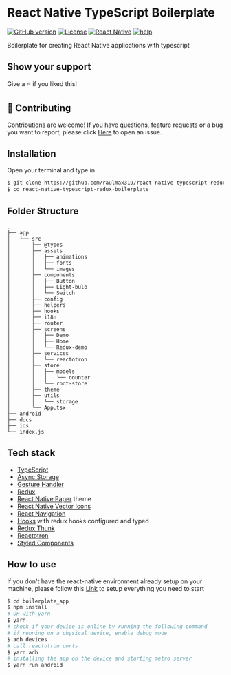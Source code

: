 # React Native TypeScript Boilerplate

[![GitHub version](https://img.shields.io/badge/version-v0.1.0-blue.svg)](https://github.com/raulmax319/react-native-typescript-redux-boilerplate)
[![License](https://img.shields.io/github/license/raulmax319/react-native-typescript-redux-boilerplate)](https://github.com/raulmax319/react-native-typescript-redux-boilerplate/blob/main/LICENSE)
[![React Native](https://img.shields.io/badge/React%20Native-0.64.0-blue)](https://github.com/raulmax319/react-native-typescript-redux-boilerplate/blob/e4f6b04791581a83501fe2fc351bc88545afd05a/boilerplate_app/package.json#L21)
[![help](https://img.shields.io/github/labels/raulmax319/react-native-typescript-redux-boilerplate/Help%20Wanted)]()

Boilerplate for creating React Native applications with typescript

## Show your support

Give a ⭐️ if you liked this!

## 🤝 Contributing

Contributions are welcome! If you have questions, feature requests or a bug you want to report, please click [Here](https://github.com/raulmax319/react-native-typescript-redux-boilerplate/issues) to open an issue.

## Installation

Open your terminal and type in

```sh
$ git clone https://github.com/raulmax319/react-native-typescript-redux-boilerplate.git
$ cd react-native-typescript-redux-boilerplate
```

## Folder Structure

```text
.
├── app
│   └── src
│       ├── @types
│       ├── assets
│       │   ├── animations
│       │   ├── fonts
│       │   └── images
│       ├── components
│       │   ├── Button
│       │   ├── Light-bulb
│       │   └── Switch
│       ├── config
│       ├── helpers
│       ├── hooks
│       ├── i18n
│       ├── router
│       ├── screens
│       │   ├── Demo
│       │   ├── Home
│       │   └── Redux-demo
│       ├── services
│       │   └── reactotron
│       ├── store
│       │   ├── models
│       │   │   └── counter
│       │   └── root-store
│       ├── theme
│       ├── utils
│       │   └── storage
│       └── App.tsx
├── android
├── docs
├── ios
└── index.js
```

## Tech stack

- [TypeScript](https://www.typescriptlang.org/)
- [Async Storage](https://github.com/react-native-async-storage/async-storage)
- [Gesture Handler](https://github.com/software-mansion/react-native-gesture-handler)
- [Redux](https://redux.js.org)
- [React Native Paper](https://callstack.github.io/react-native-paper/) theme
- [React Native Vector Icons](https://github.com/oblador/react-native-vector-icons)
- [React Navigation](https://reactnavigation.org)
- [Hooks]() with redux hooks configured and typed
- [Redux Thunk](https://github.com/reduxjs/redux-thunk)
- [Reactotron](https://github.com/infinitered/reactotron)
- [Styled Components](https://styled-components.com)

## How to use

If you don't have the react-native environment already setup on your machine, please follow this [Link](https://reactnative.dev/docs/environment-setup) to setup everything you need to start

```sh
$ cd boilerplate_app
$ npm install
# OR with yarn
$ yarn
# check if your device is online by running the following command
# if running on a physical device, enable debug mode
$ adb devices
# call reactotron ports
$ yarn adb
# installing the app on the device and starting metro server
$ yarn run android
```
